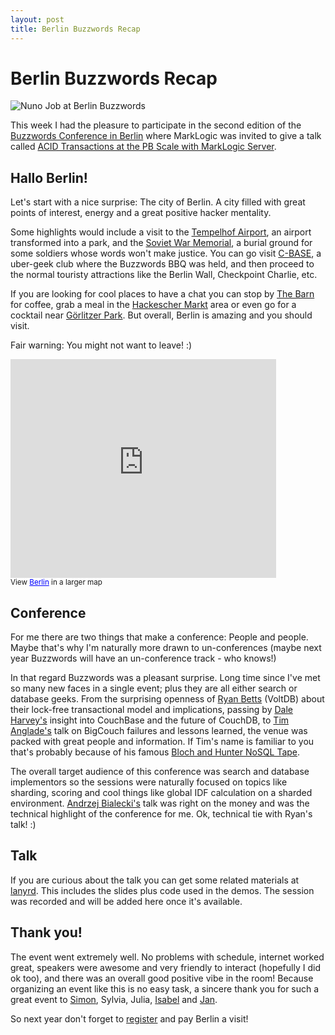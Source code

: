 ```yaml
---
layout: post
title: Berlin Buzzwords Recap
---
```


# Berlin Buzzwords Recap

![Nuno Job at Berlin Buzzwords](http://img.skitch.com/20110609-dhecm37ypcf9hn4wn95e7bikfj.png)

This week I had the pleasure to participate in the second edition of the [Buzzwords Conference in Berlin](http://berlinbuzzwords.de/) where MarkLogic was invited to give a talk called [ACID Transactions at the PB Scale with MarkLogic Server](http://berlinbuzzwords.de/content/acid-transactions-pb-scale-marklogic-server).

## Hallo Berlin!

Let's start with a nice surprise: The city of Berlin. A city filled with great points of interest, energy and a great positive hacker mentality. 

Some highlights would include a visit to the [Tempelhof Airport](http://en.wikipedia.org/wiki/Berlin_Tempelhof_Airport), an airport transformed into a park, and the [Soviet War Memorial](http://en.wikipedia.org/wiki/Soviet_War_Memorial), a burial ground for some soldiers whose words won't make justice. You can go visit [C-BASE](http://www.c-base.org/), a uber-geek club where the Buzzwords BBQ was held, and then proceed to the normal touristy attractions like the Berlin Wall, Checkpoint Charlie, etc.

If you are looking for cool places to have a chat you can stop by [The Barn](http://www.thebarn.de/) for coffee, grab a meal in the [Hackescher Markt](http://en.wikipedia.org/wiki/Hackescher_Markt) area or even go for a cocktail near [Görlitzer Park](http://de.wikipedia.org/wiki/G%C3%B6rlitzer_Park). But overall, Berlin is amazing and you should visit. 

Fair warning: You might not want to leave! :)

<iframe width="425" height="350" frameborder="0" scrolling="no" marginheight="0" marginwidth="0" src="http://maps.google.com/maps/ms?ie=UTF8&amp;hl=en&amp;msa=0&amp;msid=217704102989408940295.0004a4dd5f3b4586b4114&amp;ll=52.511239,13.369834&amp;spn=0.070693,0.260952&amp;output=embed"></iframe><br /><small>View <a href="http://maps.google.com/maps/ms?ie=UTF8&amp;hl=en&amp;msa=0&amp;msid=217704102989408940295.0004a4dd5f3b4586b4114&amp;ll=52.511239,13.369834&amp;spn=0.070693,0.260952&amp;source=embed" style="color:#0000FF;text-align:left">Berlin</a> in a larger map</small>

## Conference

For me there are two things that make a conference: People and people. Maybe that's why I'm naturally more drawn to un-conferences (maybe next year Buzzwords will have an un-conference track - who knows!)

In that regard Buzzwords was a pleasant surprise. Long time since I've met so many new faces in a single event; plus they are all either search or database geeks. From the surprising openness of [Ryan Betts](http://twitter.com/ryanbetts) (VoltDB) about their lock-free transactional model and implications, passing by [Dale Harvey's](http://twitter.com/daleharvey) insight into CouchBase and the future of CouchDB, to [Tim Anglade's](http://twitter.com/timanglade) talk on BigCouch failures and lessons learned, the venue was packed with great people and information. If Tim's name is familiar to you that's probably because of his famous [Bloch and Hunter NoSQL Tape](http://nosqltapes.com/video/eric-bloch-jason-hunter-marklogic). 

The overall target audience of this conference was search and database implementors so the sessions were naturally focused on topics like sharding, scoring and cool things like global IDF calculation on a sharded environment. [Andrzej Bialecki's](http://berlinbuzzwords.de/content/andrzej-bia%C5%82ecki) talk was right on the money and was the technical highlight of the conference for me. Ok, technical tie with Ryan's talk! :)

## Talk

If you are curious about the talk you can get some related materials at [lanyrd](http://lanyrd.com/2011/berlinbuzzwords/sdzbg/). This includes the slides plus code used in the demos. The session was recorded and will be added here once it's available.

## Thank you!

The event went extremely well. No problems with schedule, internet worked great, speakers were awesome and very friendly to interact (hopefully I did ok too), and there was an overall good positive vibe in the room! Because organizing an event like this is no easy task, a sincere thank you for such a great event to [Simon](https://twitter.com/s1m0nw), Sylvia, Julia, [Isabel](http://twitter.com/MaineC) and [Jan](https://twitter.com/janl).

So next year don't forget to [register](http://berlinbuzzwords.de/) and pay Berlin a visit!